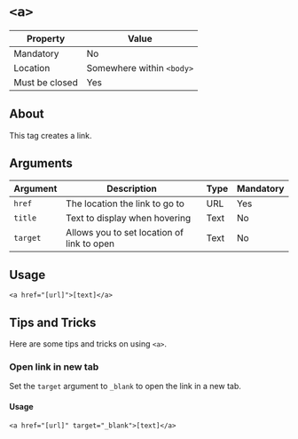 # `<a>`

| Property | Value |
| -------- | ----- |
| Mandatory | No |
| Location | Somewhere within `<body>` |
| Must be closed | Yes |

## About
This tag creates a link.

## Arguments
| Argument | Description | Type | Mandatory |
| -------- | ----------- | ---- | --------- |
| `href`   | The location the link to go to | URL | Yes |
| `title`  | Text to display when hovering | Text | No  |
| `target` | Allows you to set location of link to open | Text | No |

## Usage
```
<a href="[url]">[text]</a>
```

## Tips and Tricks
Here are some tips and tricks on using `<a>`.

### Open link in new tab
Set the `target` argument to `_blank` to open the link in a new tab.

#### Usage
```
<a href="[url]" target="_blank">[text]</a>
```